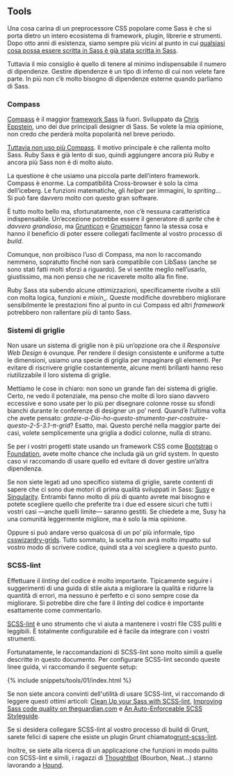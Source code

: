 
## Tools

Una cosa carina di un preprocessore CSS popolare come Sass è che si porta dietro un intero ecosistema di framework, plugin, librerie e strumenti. Dopo otto anni di esistenza, siamo sempre più vicini al punto in cui [qualsiasi cosa possa essere scritta in Sass è già stata scritta in Sass](https://kittygiraudel.com/2014/10/27/rethinking-atwoods-law/).

Tuttavia il mio consiglio è quello di tenere al minimo indispensabile il numero di dipendenze. Gestire dipendenze è un tipo di inferno di cui non velete fare parte. In più non c’è molto bisogno di dipendenze esterne quando parliamo di Sass.

### Compass

[Compass](http://compass-style.org/) è il maggior [framework Sass](https://www.sitepoint.com/compass-or-bourbon-sass-frameworks/) là fuori. Sviluppato da [Chris Eppstein](https://twitter.com/chriseppstein), uno dei due principali designer di Sass. Se volete la mia opinione, non credo che perderà molta popolarità nel breve periodo.

[Tuttavia non uso più Compass](https://www.sitepoint.com/dont-use-compass-anymore/). Il motivo principale è che rallenta molto Sass. Ruby Sass è già lento di suo, quindi aggiungere ancora più Ruby e ancora più Sass non è di molto aiuto.

La questione è che usiamo una piccola parte dell’intero framework. Compass è enorme. La compatibilità Cross-browser è solo la cima dell’iceberg. Le funzioni matematiche, gli _helper_ per immagini, lo _spriting_... Si può fare davvero molto con questo gran software.

È tutto molto bello ma, sfortunatamente, non c’è nessuna caratteristica indispensabile. Un’eccezione potrebbe essere il generatore di _sprite_ che è *davvero grandioso*, ma [Grunticon](https://github.com/filamentgroup/grunticon) e [Grumpicon](http://grumpicon.com/) fanno la stessa cosa e hanno il beneficio di poter essere collegati facilmente al vostro processo di _build_.

Comunque, non proibisco l’uso di Compass, ma non lo raccomando nemmeno, sopratutto finché non sarà compatibile con LibSass (anche se sono stati fatti molti sforzi a riguardo). Se vi sentite meglio nell’usarlo, giustissimo, ma non penso che ne ricaverete molto alla fin fine.

<div class="note">
  <p>Ruby Sass sta subendo alcune ottimizzazioni, specificamente rivolte a stili con molta logica, funzioni e <em>mixin</em>_. Queste modifiche dovrebbero migliorare sensibilmente le prestazioni fino al punto in cui Compass ed altri <em>framework</em> potrebbero non rallentare più di tanto Sass.</p>
</div>

### Sistemi di griglie

Non usare un sistema di griglie non è più un’opzione ora che il _Responsive Web Design_ è ovunque. Per rendere il design consistente e uniforme a tutte le dimensioni, usiamo una specie di griglia per impaginare gli elementi. Per evitare di riscrivere griglie costantemente, alcune menti brillanti hanno reso riutilizzabile il loro sistema di griglie.

Mettiamo le cose in chiaro: non sono un grande fan dei sistema di griglie. Certo, ne vedo il potenziale, ma penso che molte di loro siano davvero eccessive e sono usate per lo più per disegnare colonne rosse su sfondi bianchi durante le conferenze di designer un po’ nerd. Quand’è l’ultima volta che avete pensato: *grazie-a-Dio-ho-questo-strumento-per-costruire-questo-2-5-3.1-π-grid*? Esatto, mai. Questo perché nella maggior parte dei casi, volete semplicemente una griglia a dodici colonne, nulla di strano.

Se per i vostri progetti state usando un framework CSS come [Bootstrap](https://getbootstrap.com/) o [Foundation](https://get.foundation/), avete molte chance che includa già un grid system. In questo caso vi raccomando di usare quello ed evitare di dover gestire un’altra dipendenza.

Se non siete legati ad uno specifico sistema di griglie, sarete contenti di sapere che ci sono due motori di prima qualità sviluppati in Sass: [Susy](https://www.oddbird.net/susy/) e [Singularity](https://github.com/at-import/Singularity). Entrambi fanno molto di più di quanto avrete mai bisogno e potete scegliere quello che preferite tra i due ed essere sicuri che tutti i vostri casi &mdash;anche quelli limite&mdash; saranno gestiti. Se chiedete a me, Susy ha una comunità leggermente migliore, ma è solo la mia opinione.

Oppure si può andare verso qualcosa di un po’ più informale, tipo [csswizardry-grids](https://github.com/csswizardry/csswizardry-grids). Tutto sommato, la scelta non avrà molto impatto sul vostro modo di scrivere codice, quindi sta a voi scegliere a questo punto.

### SCSS-lint

Effettuare il _linting_ del codice è molto importante. Tipicamente seguire i suggerimenti di una guida di stile aiuta a migliorare la qualità e ridurre la quantità di errori, ma nessuno è perfetto e ci sono sempre cose da migliorare. Si potrebbe dire che fare il _linting_ del codice è importante esattamente come commentarlo.

[SCSS-lint](https://github.com/causes/scss-lint) è uno strumento che vi aiuta a mantenere i vostri file CSS puliti e leggibili. È totalmente configurabile ed è facile da integrare con i vostri strumenti.

Fortunatamente, le raccomandazioni di SCSS-lint sono molto simili a quelle descritte in questo documento. Per configurare SCSS-lint secondo queste linee guida, vi raccomando il seguente setup:

{% include snippets/tools/01/index.html %}

Se non siete ancora convinti dell'utilità di usare SCSS-lint, vi raccomando di leggere questi ottimi articoli: [Clean Up your Sass with SCSS-lint](https://blog.martinhujer.cz/clean-up-your-sass-with-scss-lint/), [Improving Sass code quality on theguardian.com](https://www.theguardian.com/info/developer-blog/2014/may/13/improving-sass-code-quality-on-theguardiancom) e [An Auto-Enforceable SCSS Styleguide](https://davidtheclark.com/scss-lint-styleguide/).

<div class="note">
  <p>Se si desidera collegare SCSS-lint al vostro processo di build di Grunt, sarete felici di sapere che esiste un plugin Grunt chiamato<a href="https://github.com/ahmednuaman/grunt-scss-lint">grunt-scss-lint</a>.</p>
  <p>Inoltre, se siete alla ricerca di un applicazione che funzioni in modo pulito con SCSS-lint e simili, i ragazzi di <a href="https://thoughtbot.com/">Thoughtbot</a> (Bourbon, Neat...) stanno lavorando a <a href="https://houndci.com/">Hound</a>.</p>
</div>

